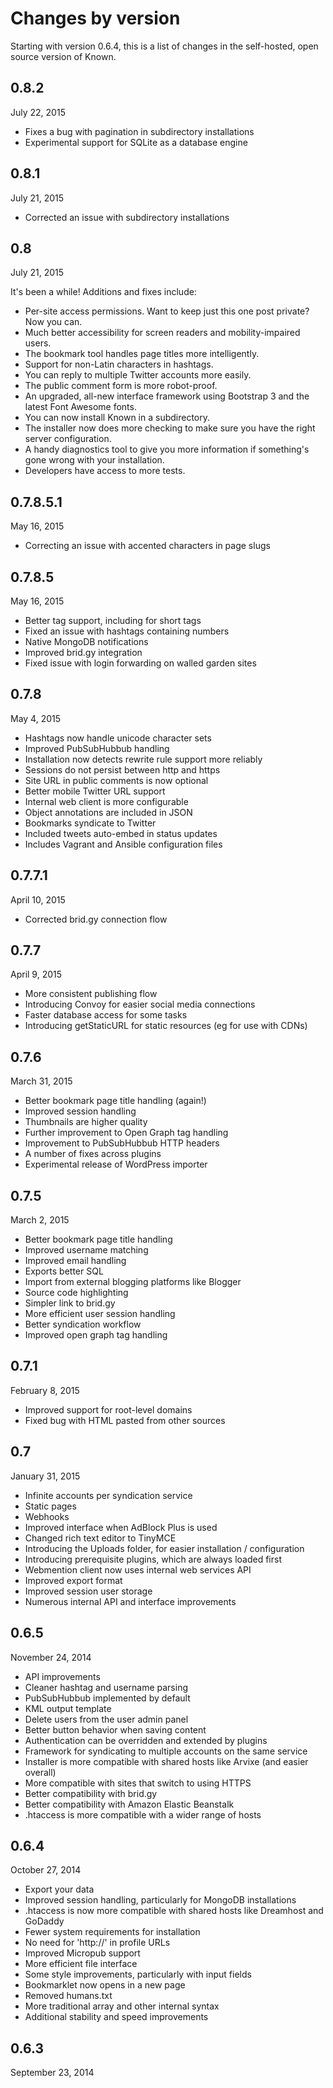 # Changes by version

Starting with version 0.6.4, this is a list of changes in the self-hosted, open source version of Known.

0.8.2
-----
July 22, 2015

* Fixes a bug with pagination in subdirectory installations
* Experimental support for SQLite as a database engine

0.8.1
-----
July 21, 2015

* Corrected an issue with subdirectory installations

0.8
---
July 21, 2015

It's been a while! Additions and fixes include:

* Per-site access permissions. Want to keep just this one post private? Now you can.
* Much better accessibility for screen readers and mobility-impaired users.
* The bookmark tool handles page titles more intelligently.
* Support for non-Latin characters in hashtags.
* You can reply to multiple Twitter accounts more easily.
* The public comment form is more robot-proof.
* An upgraded, all-new interface framework using Bootstrap 3 and the latest Font Awesome fonts.
* You can now install Known in a subdirectory.
* The installer now does more checking to make sure you have the right server configuration.
* A handy diagnostics tool to give you more information if something's gone wrong with your installation.
* Developers have access to more tests.

0.7.8.5.1
---------
May 16, 2015

* Correcting an issue with accented characters in page slugs

0.7.8.5
-------
May 16, 2015

* Better tag support, including for short tags
* Fixed an issue with hashtags containing numbers
* Native MongoDB notifications
* Improved brid.gy integration
* Fixed issue with login forwarding on walled garden sites

0.7.8
-----
May 4, 2015

* Hashtags now handle unicode character sets
* Improved PubSubHubbub handling
* Installation now detects rewrite rule support more reliably
* Sessions do not persist between http and https
* Site URL in public comments is now optional
* Better mobile Twitter URL support
* Internal web client is more configurable
* Object annotations are included in JSON
* Bookmarks syndicate to Twitter
* Included tweets auto-embed in status updates
* Includes Vagrant and Ansible configuration files

0.7.7.1
-------
April 10, 2015

* Corrected brid.gy connection flow

0.7.7
-----
April 9, 2015

* More consistent publishing flow
* Introducing Convoy for easier social media connections
* Faster database access for some tasks
* Introducing getStaticURL for static resources (eg for use with CDNs)

0.7.6
-----
March 31, 2015

* Better bookmark page title handling (again!)
* Improved session handling
* Thumbnails are higher quality
* Further improvement to Open Graph tag handling
* Improvement to PubSubHubbub HTTP headers
* A number of fixes across plugins
* Experimental release of WordPress importer

0.7.5
-----
March 2, 2015

* Better bookmark page title handling
* Improved username matching
* Improved email handling
* Exports better SQL
* Import from external blogging platforms like Blogger
* Source code highlighting
* Simpler link to brid.gy
* More efficient user session handling
* Better syndication workflow
* Improved open graph tag handling

0.7.1
-----
February 8, 2015

* Improved support for root-level domains
* Fixed bug with HTML pasted from other sources

0.7
---
January 31, 2015

* Infinite accounts per syndication service
* Static pages
* Webhooks
* Improved interface when AdBlock Plus is used
* Changed rich text editor to TinyMCE
* Introducing the Uploads folder, for easier installation / configuration
* Introducing prerequisite plugins, which are always loaded first
* Webmention client now uses internal web services API
* Improved export format
* Improved session user storage
* Numerous internal API and interface improvements

0.6.5
-----
November 24, 2014

* API improvements
* Cleaner hashtag and username parsing
* PubSubHubbub implemented by default
* KML output template
* Delete users from the user admin panel
* Better button behavior when saving content
* Authentication can be overridden and extended by plugins
* Framework for syndicating to multiple accounts on the same service
* Installer is more compatible with shared hosts like Arvixe (and easier overall)
* More compatible with sites that switch to using HTTPS
* Better compatibility with brid.gy
* Better compatibility with Amazon Elastic Beanstalk
* .htaccess is more compatible with a wider range of hosts

0.6.4
-----
October 27, 2014

* Export your data
* Improved session handling, particularly for MongoDB installations
* .htaccess is now more compatible with shared hosts like Dreamhost and GoDaddy
* Fewer system requirements for installation
* No need for 'http://' in profile URLs
* Improved Micropub support
* More efficient file interface
* Some style improvements, particularly with input fields
* Bookmarklet now opens in a new page
* Removed humans.txt
* More traditional array and other internal syntax
* Additional stability and speed improvements

0.6.3
-----
September 23, 2014
